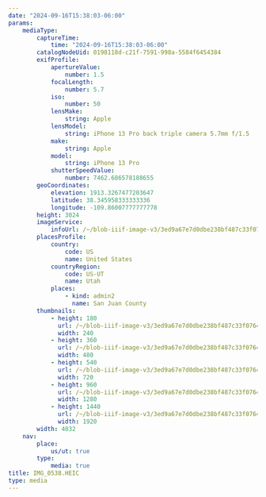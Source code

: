 ```yaml
---
date: "2024-09-16T15:38:03-06:00"
params:
    mediaType:
        captureTime:
            time: "2024-09-16T15:38:03-06:00"
        catalogNodeUid: 0198118d-c21f-7591-998a-5584f6454384
        exifProfile:
            apertureValue:
                number: 1.5
            focalLength:
                number: 5.7
            iso:
                number: 50
            lensMake:
                string: Apple
            lensModel:
                string: iPhone 13 Pro back triple camera 5.7mm f/1.5
            make:
                string: Apple
            model:
                string: iPhone 13 Pro
            shutterSpeedValue:
                number: 7462.686578188655
        geoCoordinates:
            elevation: 1913.3267477203647
            latitude: 38.345958333333336
            longitude: -109.86007777777778
        height: 3024
        imageService:
            infoUrl: /~/blob-iiif-image-v3/3ed9a67e7d0dbe238bf487c33f076477ec9097be222c5a7b45ea8efebabad3a6/info.json
        placesProfile:
            country:
                code: US
                name: United States
            countryRegion:
                code: US-UT
                name: Utah
            places:
                - kind: admin2
                  name: San Juan County
        thumbnails:
            - height: 180
              url: /~/blob-iiif-image-v3/3ed9a67e7d0dbe238bf487c33f076477ec9097be222c5a7b45ea8efebabad3a6/full/240%2C180/0/default.jpg
              width: 240
            - height: 360
              url: /~/blob-iiif-image-v3/3ed9a67e7d0dbe238bf487c33f076477ec9097be222c5a7b45ea8efebabad3a6/full/480%2C360/0/default.jpg
              width: 480
            - height: 540
              url: /~/blob-iiif-image-v3/3ed9a67e7d0dbe238bf487c33f076477ec9097be222c5a7b45ea8efebabad3a6/full/720%2C540/0/default.jpg
              width: 720
            - height: 960
              url: /~/blob-iiif-image-v3/3ed9a67e7d0dbe238bf487c33f076477ec9097be222c5a7b45ea8efebabad3a6/full/1280%2C960/0/default.jpg
              width: 1280
            - height: 1440
              url: /~/blob-iiif-image-v3/3ed9a67e7d0dbe238bf487c33f076477ec9097be222c5a7b45ea8efebabad3a6/full/1920%2C1440/0/default.jpg
              width: 1920
        width: 4032
    nav:
        place:
            us/ut: true
        type:
            media: true
title: IMG_0538.HEIC
type: media
---
```

